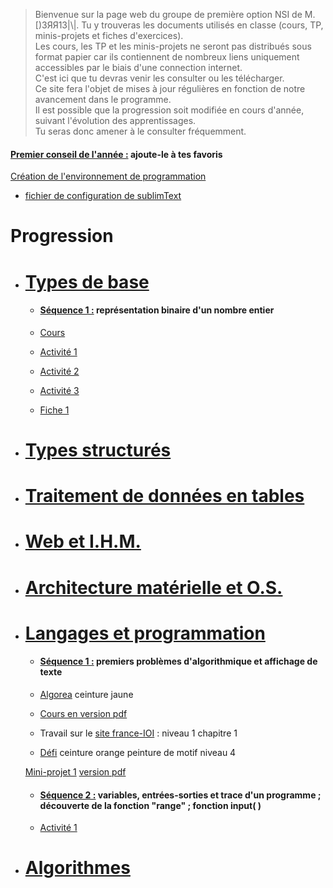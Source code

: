 > Bienvenue sur la page web du groupe de première option NSI de M. [)3ЯЯ13|\\|.
> Tu y trouveras les documents utilisés en classe (cours, TP, minis-projets et fiches d'exercices).  
> Les cours, les TP et les minis-projets ne seront pas distribués sous format papier car ils contiennent de nombreux liens uniquement accessibles par le biais d'une connection internet.  
> C'est ici que tu devras venir les consulter ou les télécharger.  
> Ce site fera l'objet de mises à jour régulières en fonction de notre avancement dans le programme.  
> Il est possible que la progression soit modifiée en cours d'année, suivant l'évolution des apprentissages.  
> Tu seras donc amener à le consulter fréquemment.
  
#### <ins>Premier conseil de l'année :</ins> ajoute-le à tes favoris

[Création de l'environnement de programmation](https://drive.google.com/file/d/1B4ouV-KZn0yZ6UfIqkVKzYnl--0Cr4Uo/view?usp=sharing)  
  * [fichier de configuration de sublimText](https://drive.google.com/file/d/18qp3-mLbpiaVLa2xjkWb0vZYdxbORPE0/view?usp=sharing)

# Progression

* # <ins>Types de base</ins>

  * #### <ins>Séquence 1 :</ins> représentation binaire d'un nombre entier

   * [Cours](https://drive.google.com/file/d/1wXwQs6xcJdRCYqYt7S6bI2h9bL1MwoWb/view?usp=sharing)
   * [Activité 1](https://drive.google.com/file/d/1jJbAafLxOAQcPyGNUND9HLhvWgvaA6Z0/view?usp=sharing)  
   * [Activité 2](https://drive.google.com/file/d/1yVwuKvk1fFES5AfBLAz2cLZrBX8dTScR/view?usp=sharing)  
   * [Activité 3](https://drive.google.com/file/d/1yxcTakdc65XRFwEANFs0lV8VxEGxpUGz/view?usp=sharing)  
   * [Fiche 1](https://drive.google.com/file/d/1yadwP0AgYTaMkUN8GSGWlc_PQdDhN7S-/view?usp=sharing)  

* # <ins>Types structurés</ins>


* # <ins>Traitement de données en tables</ins>


* # <ins>Web et I.H.M.</ins>


* # <ins>Architecture matérielle et O.S.</ins>


* # <ins>Langages et programmation</ins>

  * #### <ins>Séquence 1 :</ins> premiers problèmes d'algorithmique et affichage de texte
    
   * [Algorea](https://concours.castor-informatique.fr/?) ceinture jaune  
   * [Cours en version pdf](https://drive.google.com/file/d/159VH6SermMfvKZ_Ltf9yluzVYapUzZnT/view?usp=sharing)  
   * Travail sur le [site france-IOI](http://www.france-ioi.org/) : niveau 1 chapitre 1  
   * [Défi](https://concours.castor-informatique.fr/?) ceinture orange peinture de motif niveau 4
    
    <ins>Mini-projet 1</ins> [version pdf](https://drive.google.com/file/d/1CF3xnpZLS4-tBMU_Z79t0j4XE4xt5Dvm/view?usp=sharing)
    
  * #### <ins>Séquence 2 :</ins> variables, entrées-sorties et trace d'un programme ; découverte de la fonction "range" ; fonction input( )

   * [Activité 1]()  

* # <ins>Algorithmes</ins>
